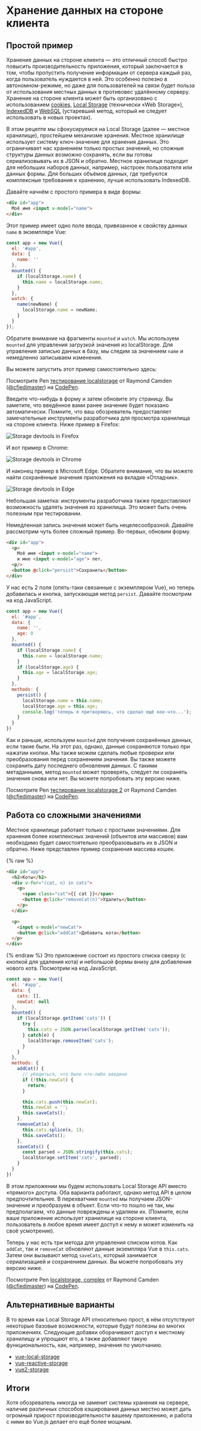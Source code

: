# Хранение данных на стороне клиента

## Простой пример

Хранение данных на стороне клиента — это отличный способ быстро повысить производительность приложения, который заключается в том, чтобы пропустить получение информации от сервера каждый раз, когда пользователь нуждается в ней. Это особенно полезно в автономном-режиме, но даже для  пользователей на связи будет польза от использования местных данных в противовес удалённому серверу. Хранение на стороне клиента может быть организовано с использованием [cookies](https://developer.mozilla.org/ru/docs/Web/HTTP/Cookies), [Local Storage](https://developer.mozilla.org/ru/docs/Web/API/Web_Storage_API) (технически «Web Storage»), [IndexedDB](https://developer.mozilla.org/ru/docs/IndexedDB) и [WebSQL](https://www.w3.org/TR/webdatabase/) (устаревший метод, который не следует использовать в новых проектах).

В этом рецепте мы сфокусируемся на Local Storage (далее — местное хранилище), простейшем механизме хранения. Местное хранилище использует систему ключ-значение для хранения данных. Это ограничивает нас хранением только простых значений, но сложные структуры данных возможно сохранять, если вы готовы сериализовывать их в JSON и обратно. Местное хранилище подходит для небольших наборов данных, например, настроек пользователя или данных формы. Для больших объёмов данных, где требуются комплексные требования к хранению, лучше использовать IndexedDB.

Давайте начнём с простого примера в виде формы:

```html
<div id="app">
  Моё имя <input v-model="name">
</div>
```

Этот пример имеет одно поле ввода, привязанное к свойству данных `name` в экземпляре Vue:

```js
const app = new Vue({
  el: '#app',
  data: {
    name: ''
  },
  mounted() {
    if (localStorage.name) {
      this.name = localStorage.name;
    }
  },
  watch: {
    name(newName) {
      localStorage.name = newName;
    }
  }
});
```

Обратите внимание на фрагменты `mounted` и `watch`. Мы используем `mounted` для управления загрузкой значения из localStorage. Для управления записью данных в базу, мы следим за значением `name` и немедленно записываем изменения.

Вы можете запустить этот пример самостоятельно здесь:

<p data-height="265" data-theme-id="0" data-slug-hash="KodaKb" data-default-tab="js,result" data-user="cfjedimaster" data-embed-version="2" data-pen-title="testing localstorage" class="codepen">Посмотрите Pen <a href="https://codepen.io/cfjedimaster/pen/KodaKb/">тестирование localstorage</a> от Raymond Camden (<a href="https://codepen.io/cfjedimaster">@cfjedimaster</a>) на <a href="https://codepen.io">CodePen</a>.</p>
<script async src="https://static.codepen.io/assets/embed/ei.js"></script>

Введите что-нибудь в форму и затем обновите эту страницу. Вы заметите, что введённое вами ранее значение будет показано автоматически. Помните, что ваш обозреватель предоставляет замечательные инструменты разработчика для просмотра хранилища на стороне клиента. Ниже пример в Firefox:

![Storage devtools in Firefox](../kartinki/devtools-storage.png)

И вот пример в Chrome:

![Storage devtools in Chrome](../kartinki/devtools-storage-chrome.png)

И наконец пример в Microsoft Edge. Обратите внимание, что вы можете найти сохранённые значения приложения на вкладке «Отладчик».

![Storage devtools in Edge](../kartinki/devtools-storage-edge.png)

Небольшая заметка: инструменты разработчика также предоставляют возможность удалять значения из хранилища. Это может быть очень полезным при тестировании.

Немедленная запись значения может быть нецелесообразной. Давайте рассмотрим чуть более сложный пример. Во-первых, обновим форму.

```html
<div id="app">
  <p>
    Моё имя <input v-model="name">
    и мне <input v-model="age"> лет.
  <p/>
  <button @click="persist">Сохранить</button>
</div>
```

У нас есть 2 поля (опять-таки связанные с экземпляром Vue), но теперь добавилась и кнопка, запускающая метод `persist`. Давайте посмотрим на код JavaScript.

```js
const app = new Vue({
  el: '#app',
  data: {
    name: '',
    age: 0
  },
  mounted() {
    if (localStorage.name) {
      this.name = localStorage.name;
    }
    if (localStorage.age) {
      this.age = localStorage.age;
    }
  },
  methods: {
    persist() {
      localStorage.name = this.name;
      localStorage.age = this.age;
      console.log('теперь я притворяюсь, что сделал ещё кое-что...');
    }
  }
})
```

Как и раньше, используем `mounted` для получения сохранённых данных, если такие были. На этот раз, однако, данные сохраняются только при нажатии кнопки. Мы также можем сделать любые проверки или преобразования перед сохранением значения. Вы также можете сохранить дату последнего обновления данных. С такими метаданными, метод `mounted` может проверять, следует ли сохранять значения снова или нет. Вы можете попробовать эту версию ниже.

<p data-height="265" data-theme-id="0" data-slug-hash="rdOjLN" data-default-tab="js,result" data-user="cfjedimaster" data-embed-version="2" data-pen-title="testing localstorage 2" class="codepen">Посмотрите Pen <a href="https://codepen.io/cfjedimaster/pen/rdOjLN/">тестирование localstorage 2</a> от Raymond Camden (<a href="https://codepen.io/cfjedimaster">@cfjedimaster</a>) на <a href="https://codepen.io">CodePen</a>.</p>
<script async src="https://static.codepen.io/assets/embed/ei.js"></script>

## Работа со сложными значениями

Местное хранилище работает только с простыми значениями. Для хранения более комплексных значений (объектов или массивов) вам необходимо будет самостоятельно преобразовывать их в JSON и обратно. Ниже представлен пример сохранения массива кошек.

{% raw %}
```html
<div id="app">
  <h2>Коты</h2>
  <div v-for="(cat, n) in cats">
    <p>
      <span class="cat">{{ cat }}</span>
      <button @click="removeCat(n)">Удалить</button>
    </p>
  </div>

  <p>
    <input v-model="newCat">
    <button @click="addCat">Добавить кота</button>
  </p>
</div>
```
{% endraw %}
Это приложение состоит из простого списка сверху (с кнопкой для удаления кота) и небольшой формы внизу для добавления нового кота. Посмотрим на код JavaScript.

```js
const app = new Vue({
  el: '#app',
  data: {
    cats: [],
    newCat: null
  },
  mounted() {
    if (localStorage.getItem('cats')) {
      try {
        this.cats = JSON.parse(localStorage.getItem('cats'));
      } catch(e) {
        localStorage.removeItem('cats');
      }
    }
  },
  methods: {
    addCat() {
      // убедиться, что было что-либо введено
      if (!this.newCat) {
        return;
      }

      this.cats.push(this.newCat);
      this.newCat = '';
      this.saveCats();
    },
    removeCat(x) {
      this.cats.splice(x, 1);
      this.saveCats();
    },
    saveCats() {
      const parsed = JSON.stringify(this.cats);
      localStorage.setItem('cats', parsed);
    }
  }
})
```

В этом приложении мы будем использовать Local Storage API вместо «прямого» доступа. Оба варианта работают, однако метод API в целом предпочтительнее. В перехватчике `mounted` мы получаем JSON-значение и преобразуем в объект. Если что-то пошло не так, мы предполагаем, что данные повреждены и удаляем их. (Помните, если ваше приложение использует хранилище на стороне клиента, пользователь в любое время имеет доступ к нему и может изменить на своё усмотрение).

Теперь у нас есть три метода для управления списком котов. Как `addCat`, так и `removeCat` обновляют данные экземпляра Vue в `this.cats`. Затем они вызывают метод `saveCats`, который занимается сериализацией и сохранением данных. Вы можете попробовать эту версию ниже.

<p data-height="265" data-theme-id="0" data-slug-hash="qoYbyW" data-default-tab="js,result" data-user="cfjedimaster" data-embed-version="2" data-pen-title="localstorage, complex" class="codepen">Посмотрите Pen <a href="https://codepen.io/cfjedimaster/pen/qoYbyW/">localstorage, complex</a> от Raymond Camden (<a href="https://codepen.io/cfjedimaster">@cfjedimaster</a>) на <a href="https://codepen.io">CodePen</a>.</p>
<script async src="https://static.codepen.io/assets/embed/ei.js"></script>

## Альтернативные варианты

В то время как Local Storage API относительно прост, в нём отсутствуют некоторые базовые возможности, которые будут полезны во многих приложениях. Следующие добавки оборачивают доступ к местному хранилищу и упрощают его, а также добавляют такую функциональность, как, например, значения по умолчанию.

* [vue-local-storage](https://github.com/pinguinjkeke/vue-local-storage)
* [vue-reactive-storage](https://github.com/ropbla9/vue-reactive-storage)
* [vue2-storage](https://github.com/yarkovaleksei/vue2-storage)

## Итоги

Хотя обозреватель никогда не заменит системы хранения на сервере, наличие различных способов кэширования данных местно может дать огромный прирост производительности вашему приложению, и работа с ними во Vue.js делает его ещё более мощным.
